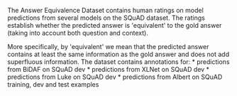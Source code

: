 The Answer Equivalence Dataset contains human ratings on model predictions from
several models on the SQuAD dataset. The ratings establish whether the predicted
answer is 'equivalent' to the gold answer (taking into account both question and
context).

More specifically, by 'equivalent' we mean that the predicted answer contains at
least the same information as the gold answer and does not add superfluous
information. The dataset contains annotations for: * predictions from BiDAF on
SQuAD dev * predictions from XLNet on SQuAD dev * predictions from Luke on SQuAD
dev * predictions from Albert on SQuAD training, dev and test examples
